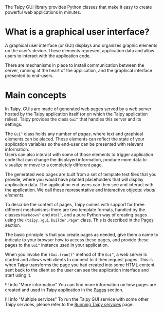 The Taipy GUI library provides Python classes that make it easy to create
powerful web applications in minutes.

# What is a graphical user interface?

A graphical user interface (or GUI) displays and organizes graphic elements on
the user's device.
These elements represent application data and allow users to
interact with the application code.

There are mechanisms in place to install communication between the server, running
at the heart of the application, and the graphical interface presented to
end-users.

# Main concepts

In Taipy, GUIs are made of generated web pages served by a web server
hosted by the Taipy application itself (or on which the Taipy application
relies). Taipy provides the class `Gui^` that handles this server and its
settings.

The `Gui^` class holds any number of *pages*, where text and graphical elements can
be placed. These elements can reflect the state of your application variables
so the end-user can be presented with relevant information.<br/>
Users can also interact with some of those elements to trigger application code
that can change the displayed information, produce more data to visualize or move to a
completely different page.

The generated web pages are built from a set of template text files that you provide, where you
would have planted placeholders that will display application data. The application end users can
then see and interact with the application. We call these representative and interactive objects:
*visual elements*.

To describe the content of pages, Taipy comes with support for three different mechanisms: there are
two template formats, handled by the classes `Markdown^` and `Html^`, and a pure Python way of
creating pages using the `(taipy.)gui.builder.Page^` class. This is described in the
[Pages](layout/pages/index.md) section.

The basic principle is that you create pages as needed, give them a name to indicate to your browser
how to access these pages, and provide these pages to the `Gui^` instance used in your
application.

When you invoke the `(Gui.)run()^` method of the `Gui^`, a web server is
started and allows web clients to connect to it then request pages. This is
when Taipy transforms the page you had created into some HTML
content sent back to the client so the user can see the application interface
and start using it.

!!! info "More information"
    You can find more information on how pages are created and used in Taipy application in
    the [Pages](layout/pages/index.md) section.

!!! info "Multiple services"
    To run the Taipy GUI service with some other Taipy services, please refer to the
    [Running Taipy services](../run-deploy/run/running_services.md) page.
